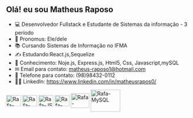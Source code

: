 ## Olá! eu sou Matheus Raposo
- 💻 Desenvolvedor Fullstack e Estudante de Sistemas da informação - 3 período
- 👦 Pronomus: Ele/dele
- 📚 Cursando Sistemas de Informação no IFMA
- ✍ Estudando:React.js,Sequelize
- 🧠 Conhecimento: Noje.js, Express.js, Html5, Css, Javascript,mySQL
- ✉  Email para contato: matheus-raposo1@hotmail.com
- 📱  Telefone para contato: (98)98432-0112
- 👨‍💻 LinkedIn: https://www.linkedin.com/in/matheusrapos0/ 

<div>
<img align = "center" alt = "Rafa-Csharp" height="30" width="40" src="https://cdn.jsdelivr.net/gh/devicons/devicon/icons/csharp/csharp-original.svg" /> <img align = "center" alt = "Rafa-CSS" height="30" width="40" src="https://cdn.jsdelivr.net/gh/devicons/devicon/icons/css3/css3-original.svg" /> <img align = "center" alt = "Rafa-JS" height="30" width="40" src="https://cdn.jsdelivr.net/gh/devicons/devicon/icons/javascript/javascript-original.svg" /> <img align = "center" alt = "Rafa-HTML" height="30" width="40" src="https://cdn.jsdelivr.net/gh/devicons/devicon/icons/html5/html5-original.svg" /> <img align = "center" alt = "Rafa-DotNet" height="40" width="50" src="https://cdn.jsdelivr.net/gh/devicons/devicon/icons/dot-net/dot-net-original.svg" /> <img  align = "center" alt = "Rafa-MySQL" height="60" width="80" src="https://cdn.jsdelivr.net/gh/devicons/devicon/icons/mysql/mysql-plain-wordmark.svg" />
</div>
